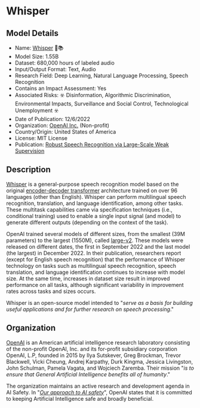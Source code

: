 # Whisper

## Model Details

- Name: [Whisper](https://arxiv.org/abs/2212.04356) 📢📚
- Model Size: 1.55B
- Dataset: 680,000 hours of labeled audio
- Input/Output Format: Text, Audio
- Research Field: Deep Learning, Natural Language Processing, Speech Recognition
- Contains an Impact Assessment: Yes
- Associated Risks: ☣️ Disinformation, Algorithmic Discrimination, Environmental Impacts, Surveillance and Social Control, Technological Unemployment ☣️
- Date of Publication: 12/6/2022
- Organization: [OpenAI Inc.](https://openai.com/) (Non-profit)
- Country/Origin: United States of America
- License: MIT License
- Publication: [Robust Speech Recognition via Large-Scale Weak Supervision](https://arxiv.org/abs/2212.04356)

## Description

[Whisper](https://arxiv.org/abs/2212.04356) is a general-purpose speech recognition model based on the original [encoder-decoder transformer](https://arxiv.org/abs/1706.03762) architecture trained on over 96 languages (other than English). Whisper can perform multilingual speech recognition, translation, and language identification, among other tasks. These multitask capabilities came via specification techniques (i.e., conditional training) used to enable a single input signal (and model) to generate different outputs (depending on the context of the task).

OpenAI trained several models of different sizes, from the smallest (39M parameters) to the largest (1550M), called [large-v2](https://github.com/openai/whisper/discussions/661). These models were released on different dates, the first in September 2022 and the last model (the largest) in December 2022. In their publication, researchers report (except for English speech recognition) that the performance of Whisper technology on tasks such as multilingual speech recognition, speech translation, and language identification continues to increase with model size. At the same time, increases in dataset size result in improved performance on all tasks, although significant variability in improvement rates across tasks and sizes occurs.
  
Whisper is an open-source model intended to "_serve as a basis for building useful applications and for further research on speech processing_."

## Organization

[OpenAI](https://openai.com/) is an American artificial intelligence research laboratory consisting of the non-profit OpenAI, Inc. and its for-profit subsidiary corporation OpenAI, L.P, founded in 2015 by Ilya Sutskever, Greg Brockman, Trevor Blackwell, Vicki Cheung, Andrej Karpathy, Durk Kingma, Jessica Livingston, John Schulman, Pamela Vagata, and Wojciech Zaremba. Their mission "_is to ensure that General Artificial Intelligence benefits all of humanity_."  
  
The organization maintains an active research and development agenda in AI Safety. In "_[Our approach to AI safety](https://openai.com/blog/our-approach-to-ai-safety)_", OpenAI states that it is committed to keeping Artificial Intelligence safe and broadly beneficial. 

